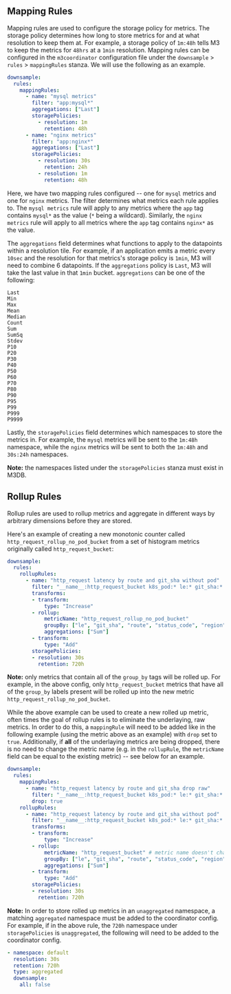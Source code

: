 ## Mapping Rules

Mapping rules are used to configure the storage policy for metrics. The storage policy
determines how long to store metrics for and at what resolution to keep them at.
For example, a storage policy of `1m:48h` tells M3 to keep the metrics for `48hrs` at a
`1min` resolution. Mapping rules can be configured in the `m3coordinator` configuration file
under the `downsample` > `rules` > `mappingRules` stanza. We will use the following as an
example. 

```yaml
downsample:
  rules:
    mappingRules:
      - name: "mysql metrics"
        filter: "app:mysql*"
        aggregations: ["Last"]
        storagePolicies:
          - resolution: 1m
            retention: 48h
      - name: "nginx metrics"
        filter: "app:nginx*"
        aggregations: ["Last"]
        storagePolicies:
          - resolution: 30s
            retention: 24h
          - resolution: 1m
            retention: 48h
```

Here, we have two mapping rules configured -- one for `mysql` metrics and one for `nginx`
metrics. The filter determines what metrics each rule applies to. The `mysql metrics` rule 
will apply to any metrics where the `app` tag contains `mysql*` as the value (`*` being a wildcard).
Similarly, the `nginx metrics` rule will apply to all metrics where the `app` tag contains 
`nginx*` as the value.

The `aggregations` field determines what functions to apply to the datapoints within a 
resolution tile. For example, if an application emits a metric every `10sec` and the resolution
for that metrics's storage policy is `1min`, M3 will need to combine 6 datapoints. If the `aggregations`
policy is `Last`, M3 will take the last value in that `1min` bucket. `aggregations` can be one 
of the following:

```
Last
Min
Max
Mean
Median
Count
Sum
SumSq
Stdev
P10
P20
P30
P40
P50
P60
P70
P80
P90
P95
P99
P999
P9999
```

Lastly, the `storagePolicies` field determines which namespaces to store the metrics in. For example, 
the `mysql` metrics will be sent to the `1m:48h` namespace, while the `nginx` metrics will be sent to 
both the `1m:48h` and `30s:24h` namespaces.

**Note:** the namespaces listed under the `storagePolicies` stanza must exist in M3DB.

## Rollup Rules

Rollup rules are used to rollup metrics and aggregate in different ways by 
arbitrary dimensions before they are stored. 

Here's an example of creating a new monotonic counter called 
`http_request_rollup_no_pod_bucket` from a set of histogram metrics originally 
called `http_request_bucket`:

```yaml
downsample:
  rules:
    rollupRules:
      - name: "http_request latency by route and git_sha without pod"
        filter: "__name__:http_request_bucket k8s_pod:* le:* git_sha:* route:*"
        transforms:
        - transform:
            type: "Increase"
        - rollup:
            metricName: "http_request_rollup_no_pod_bucket"
            groupBy: ["le", "git_sha", "route", "status_code", "region"]
            aggregations: ["Sum"]
        - transform:
            type: "Add"
        storagePolicies:
        - resolution: 30s
          retention: 720h
```

**Note:** only metrics that contain all of the `group_by` tags will be rolled up.
For example, in the above config, only `http_request_bucket` metrics that 
have all of the `group_by` labels present will be rolled up into the new
metric `http_request_rollup_no_pod_bucket`.

While the above example can be used to create a new rolled up metric, 
often times the goal of rollup rules is to eliminate the underlaying, 
raw metrics. In order to do this, a `mappingRule` will need to be 
added like in the following example (using the metric above as an example) 
with `drop` set to `true`. Additionally, if **all** of the underlaying metrics are
being dropped, there is no need to change the metric name (e.g. in the 
`rollupRule`, the `metricName` field can be equal to the existing metric) --
see below for an example.

```yaml
downsample:
  rules:
    mappingRules:
      - name: "http_request latency by route and git_sha drop raw"
        filter: "__name__:http_request_bucket k8s_pod:* le:* git_sha:* route:*"
        drop: true
    rollupRules:
      - name: "http_request latency by route and git_sha without pod"
        filter: "__name__:http_request_bucket k8s_pod:* le:* git_sha:* route:*"
        transforms:
        - transform:
            type: "Increase"
        - rollup:
            metricName: "http_request_bucket" # metric name doesn't change
            groupBy: ["le", "git_sha", "route", "status_code", "region"]
            aggregations: ["Sum"]
        - transform:
            type: "Add"
        storagePolicies:
        - resolution: 30s
          retention: 720h
```

**Note:** In order to store rolled up metrics in an `unaggregated` namespace,
a matching `aggregated` namespace must be added to the coordinator config. For 
example, if in the above rule, the `720h` namespace under `storagePolicies` 
is `unaggregated`, the following will need to be added to the coordinator config.

```yaml
- namespace: default
  resolution: 30s
  retention: 720h
  type: aggregated
  downsample:
    all: false
```
